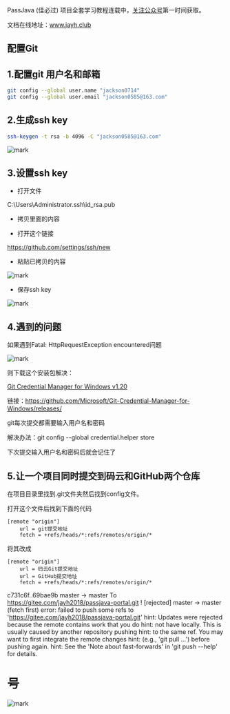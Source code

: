 PassJava (佳必过) 项目全套学习教程连载中，[关注公众号](#公众号)第一时间获取。

文档在线地址：www.jayh.club

## 配置Git

## 1.配置git 用户名和邮箱

``` sh
git config --global user.name "jackson0714"
git config --global user.email "jackson0585@163.com"
```

## 2.生成ssh key

```sh
ssh-keygen -t rsa -b 4096 -C "jackson0585@163.com"
```

![mark](http://cdn.jayh.club/blog/20200409/Onz67H4OF7fd.png?imageslim)

## 3.设置ssh key

- 打开文件

 C:\Users\Administrator\.ssh\id_rsa.pub

- 拷贝里面的内容

- 打开这个链接

https://github.com/settings/ssh/new

- 粘贴已拷贝的内容

![mark](http://cdn.jayh.club/blog/20200409/26eesOCTIv1A.png?imageslim)

- 保存ssh key

![mark](http://cdn.jayh.club/blog/20200409/EdBtsTK7cnQc.png?imageslim)



## 4.遇到的问题

如果遇到Fatal: HttpRequestException encountered问题

![mark](http://cdn.jayh.club/blog/20200409/GhJ87LMpSTr2.png?imageslim)

则下载这个安装包解决：

[Git Credential Manager for Windows v1.20](https://github.com/microsoft/Git-Credential-Manager-for-Windows/releases/tag/1.20.0)

链接：https://github.com/Microsoft/Git-Credential-Manager-for-Windows/releases/





git每次提交都需要输入用户名和密码

解决办法：git config --global credential.helper store

下次提交输入用户名和密码后就会记住了



## 5.让一个项目同时提交到码云和GitHub两个仓库

在项目目录里找到.git文件夹然后找到config文件。

打开这个文件后找到下面的代码

```
[remote "origin"]
    url = git提交地址
    fetch = +refs/heads/*:refs/remotes/origin/*
```

将其改成

```
[remote "origin"]
    url = 码云Git提交地址
    url = GitHub提交地址
    fetch = +refs/heads/*:refs/remotes/origin/*
```



c731c6f..69bae9b  master -> master
To https://gitee.com/jayh2018/passjava-portal.git
! [rejected]        master -> master (fetch first)
error: failed to push some refs to 'https://gitee.com/jayh2018/passjava-portal.git'
hint: Updates were rejected because the remote contains work that you do
hint: not have locally. This is usually caused by another repository pushing
hint: to the same ref. You may want to first integrate the remote changes
hint: (e.g., 'git pull ...') before pushing again.
hint: See the 'Note about fast-forwards' in 'git push --help' for details.



#       号

![mark](http://cdn.jayh.club/blog/20200404/GU60Sv47XT7J.png?imageslim)